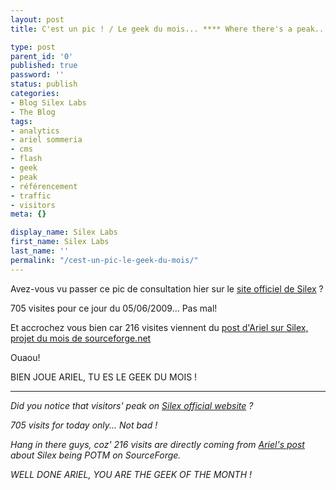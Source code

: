 ```yaml
---
layout: post
title: C'est un pic ! / Le geek du mois... **** Where there's a peak...there's a geek !

type: post
parent_id: '0'
published: true
password: ''
status: publish
categories:
- Blog Silex Labs
- The Blog
tags:
- analytics
- ariel sommeria
- cms
- flash
- geek
- peak
- référencement
- traffic
- visitors
meta: {}

display_name: Silex Labs
first_name: Silex Labs
last_name: ''
permalink: "/cest-un-pic-le-geek-du-mois/"
---
```


Avez-vous vu passer ce pic de consultation hier sur le [site officiel de Silex](http://silexlabs.org/ "le site officiel de silex, flash cms open source") ?

705 visites pour ce jour du 05/06/2009... Pas mal!

Et accrochez vous bien car 216 visites viennent du [post d'Ariel sur Silex, projet du mois de sourceforge.net](http://arielsommeria.com/blog/2009/06/03/silex-is-sourceforge-project-of-the-month/ "silex site du mois sur sourceforge - par ariel")

Ouaou!

BIEN JOUE ARIEL, TU ES LE GEEK DU MOIS !

***********

_Did you notice that visitors' peak on [Silex official website](http://silexlabs.org/#open.source.flash.cms/silex/home) ?_

_705 visits for today only... Not bad !_

_Hang in there guys, coz' 216 visits are directly coming from [Ariel's post](http://arielsommeria.com/blog/2009/06/03/silex-is-sourceforge-project-of-the-month/) about Silex being POTM on SourceForge._

_WELL DONE ARIEL, YOU ARE THE GEEK OF THE MONTH !_